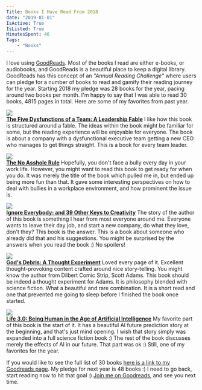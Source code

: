 ```yaml
---
Title: Books I Have Read From 2018
date: "2019-01-01" 
IsActive: True
IsListed: True
MinutesSpent: 46
Tags: 
    - "Books"
---
```


I love using [GoodReads](https://www.goodreads.com/daronyondem). Most of the books I read are either e-books, or audiobooks, and GoodReads is a beautiful place to keep a digital library. GoodReads has this concept of an *"Annual Reading Challenge"* where users can pledge for a number of books to read and gamify their reading journey for the year. Starting 2018 my pledge was 28 books for the year, pacing around two books per month. I'm happy to say that I was able to read 30 books, 4815 pages in total. Here are some of my favorites from past year.

![](/media/Books-From-2018/Book1.jpg)   
**[The Five Dysfunctions of a Team: A Leadership Fable](https://amzn.to/2R6kyu3)**
I like how this book is structured around a fable. The ideas within the book might be familiar for some, but the reading experience will be enjoyable for everyone. The book is about a company with a dysfunctional executive team getting a new CEO who manages to get things straight. This is a book for every team leader.

![](/media/Books-From-2018/Book2.jpg)   
**[The No Asshole Rule](https://amzn.to/2VjuJtX)**
Hopefully, you don't face a bully every day in your work life. However, you might want to read this book to get ready for when you do. It was merely the title of the book which pulled me in, but ended up being more fun than that.  It gave some interesting perspectives on how to deal with bullies in a workplace environment, and how prominent the issue is. 

![](/media/Books-From-2018/Book3.jpg)   
**[Ignore Everybody: and 39 Other Keys to Creativity](https://amzn.to/2SwrbCG)**
The story of the author of this book is something I hear from most everyone around me. Everyone wants to leave their day job, and start a new company, do what they love, don't they? This book is the answer. This is a book about someone who already did that and his suggestions. You might be surprised by the answers when you read the book :) No spoilers!

![](/media/Books-From-2018/Book4.jpg)   
**[God's Debris: A Thought Experiment](https://amzn.to/2R0fDLb)**
Loved every page of it. Excellent thought-provoking content crafted around nice story-telling. You might know the author from Dilbert Comic Strip, Scott Adams. This book should be indeed a thought experiment for Adams. It is philosophy blended with science fiction. What a beautiful and rare combination. It is a short read and one that prevented me going to sleep before I finished the book once started. 

![](/media/Books-From-2018/Book5.jpg)   
**[Life 3.0: Being Human in the Age of Artificial Intelligence](https://amzn.to/2Rw2kBw)**
My favorite part of this book is the start of it. It has a beautiful AI future prediction story at the beginning, and that's just mind opening. I wish that story simply was expanded into a full science fiction book :) The rest of the book discusses merely the effects of AI in our future. That part was ok :) Still, one of my favorites for the year.

If you would like to see the full list of 30 books [here is a link to my Goodreads page](https://www.goodreads.com/user_challenges/10622155). My pledge for next year is 48 books :) I need to go back, start reading now to hit that goal :) [Join me on Goodreads](https://www.goodreads.com/daronyondem), and see you next time. 











